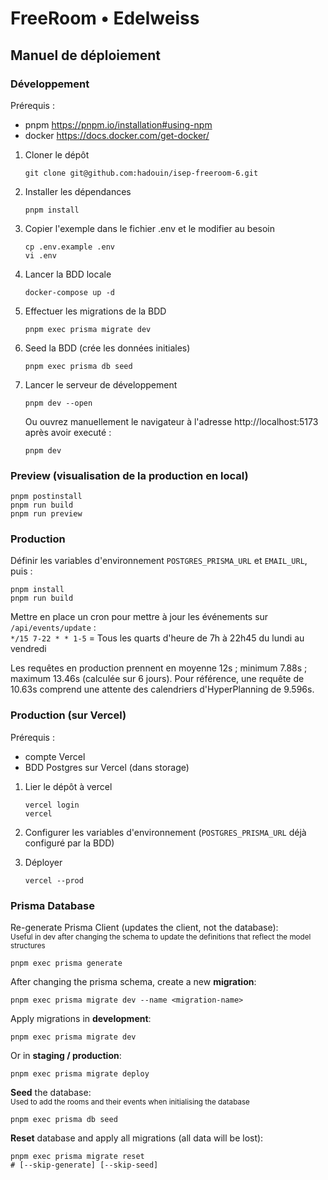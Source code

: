 # FreeRoom • Edelweiss

## Manuel de déploiement

### Développement

Prérequis :

- pnpm https://pnpm.io/installation#using-npm
- docker https://docs.docker.com/get-docker/

1. Cloner le dépôt

   ```shell
   git clone git@github.com:hadouin/isep-freeroom-6.git
   ```

2. Installer les dépendances

   ```shell
   pnpm install
   ```

3. Copier l'exemple dans le fichier .env et le modifier au besoin

   ```shell
   cp .env.example .env
   vi .env
   ```

4. Lancer la BDD locale

   ```shell
   docker-compose up -d
   ```

5. Effectuer les migrations de la BDD

   ```shell
   pnpm exec prisma migrate dev
   ```

6. Seed la BDD (crée les données initiales)

   ```shell
   pnpm exec prisma db seed
   ```

7. Lancer le serveur de développement

   ```shell
   pnpm dev --open
   ```

   Ou ouvrez manuellement le navigateur à l'adresse http://localhost:5173 après avoir executé :

   ```shell
   pnpm dev
   ```

### Preview (visualisation de la production en local)

```shell
pnpm postinstall
pnpm run build
pnpm run preview
```

### Production

Définir les variables d'environnement `POSTGRES_PRISMA_URL` et `EMAIL_URL`, puis :

```shell
pnpm install
pnpm run build
```

Mettre en place un cron pour mettre à jour les événements sur `/api/events/update` :
<br/>`*/15 7-22 * * 1-5` = Tous les quarts d'heure de 7h à 22h45 du lundi au vendredi

Les requêtes en production prennent en moyenne 12s ; minimum 7.88s ; maximum 13.46s (calculée sur 6 jours).
Pour référence, une requête de 10.63s comprend une attente des calendriers d'HyperPlanning de 9.596s.

### Production (sur Vercel)

Prérequis :

- compte Vercel
- BDD Postgres sur Vercel (dans storage)

1. Lier le dépôt à vercel

   ```shell
   vercel login
   vercel
   ```

2. Configurer les variables d'environnement (`POSTGRES_PRISMA_URL` déjà configuré par la BDD)

3. Déployer

   ```shell
   vercel --prod
   ```

### Prisma Database

Re-generate Prisma Client (updates the client, not the database):
<br/><small>Useful in dev after changing the schema to update the definitions that reflect the model structures</small>

```shell
pnpm exec prisma generate
```

After changing the prisma schema, create a new **migration**:

```shell
pnpm exec prisma migrate dev --name <migration-name>
```

Apply migrations in **development**:

```shell
pnpm exec prisma migrate dev
```

Or in **staging / production**:

```shell
pnpm exec prisma migrate deploy
```

**Seed** the database:
<br/><small>Used to add the rooms and their events when initialising the database</small>

```shell
pnpm exec prisma db seed
```

**Reset** database and apply all migrations (all data will be lost):

```shell
pnpm exec prisma migrate reset
# [--skip-generate] [--skip-seed]
```
